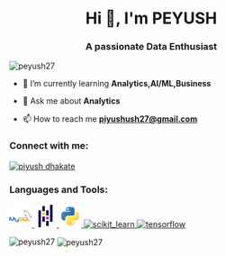<h1 align="center">Hi 👋, I'm PEYUSH</h1>
<h3 align="center">A passionate Data Enthusiast</h3>

<p align="left"> <img src="https://komarev.com/ghpvc/?username=peyush27&label=Profile%20views&color=0e75b6&style=flat" alt="peyush27" /> </p>

- 🌱 I’m currently learning **Analytics,AI/ML,Business**

- 💬 Ask me about **Analytics**

- 📫 How to reach me **piyushush27@gmail.com**

<h3 align="left">Connect with me:</h3>
<p align="left">
<a href="https://linkedin.com/in/piyush dhakate" target="blank"><img align="center" src="https://raw.githubusercontent.com/rahuldkjain/github-profile-readme-generator/master/src/images/icons/Social/linked-in-alt.svg" alt="piyush dhakate" height="30" width="40" /></a>
</p>

<h3 align="left">Languages and Tools:</h3>
<p align="left"> <a href="https://www.mysql.com/" target="_blank" rel="noreferrer"> <img src="https://raw.githubusercontent.com/devicons/devicon/master/icons/mysql/mysql-original-wordmark.svg" alt="mysql" width="40" height="40"/> </a> <a href="https://pandas.pydata.org/" target="_blank" rel="noreferrer"> <img src="https://raw.githubusercontent.com/devicons/devicon/2ae2a900d2f041da66e950e4d48052658d850630/icons/pandas/pandas-original.svg" alt="pandas" width="40" height="40"/> </a> <a href="https://www.python.org" target="_blank" rel="noreferrer"> <img src="https://raw.githubusercontent.com/devicons/devicon/master/icons/python/python-original.svg" alt="python" width="40" height="40"/> </a> <a href="https://scikit-learn.org/" target="_blank" rel="noreferrer"> <img src="https://upload.wikimedia.org/wikipedia/commons/0/05/Scikit_learn_logo_small.svg" alt="scikit_learn" width="40" height="40"/> </a> <a href="https://www.tensorflow.org" target="_blank" rel="noreferrer"> <img src="https://www.vectorlogo.zone/logos/tensorflow/tensorflow-icon.svg" alt="tensorflow" width="40" height="40"/> </a> </p>

<p><img align="left" src="https://github-readme-stats.vercel.app/api/top-langs?username=peyush27&show_icons=true&locale=en&layout=compact" alt="peyush27" /></p>

<p>&nbsp;<img align="center" src="https://github-readme-stats.vercel.app/api?username=peyush27&show_icons=true&locale=en" alt="peyush27" /></p>



